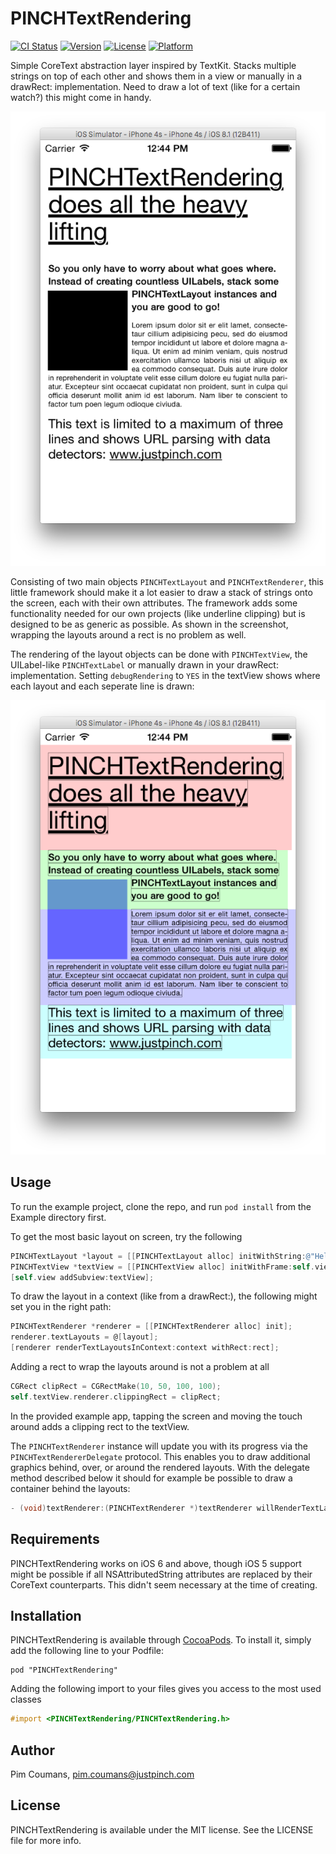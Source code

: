 # PINCHTextRendering

[![CI Status](http://img.shields.io/travis/justpinch/PINCHTextRendering.svg?style=flat)](https://travis-ci.org/justpinch/PINCHTextRendering)
[![Version](https://img.shields.io/cocoapods/v/PINCHTextRendering.svg?style=flat)](http://cocoadocs.org/docsets/PINCHTextRendering)
[![License](https://img.shields.io/cocoapods/l/PINCHTextRendering.svg?style=flat)](http://cocoadocs.org/docsets/PINCHTextRendering)
[![Platform](https://img.shields.io/cocoapods/p/PINCHTextRendering.svg?style=flat)](http://cocoadocs.org/docsets/PINCHTextRendering)

Simple CoreText abstraction layer inspired by TextKit. Stacks multiple strings on top of each other and shows them in a view or manually in a drawRect: implementation. Need to draw a lot of text (like for a certain watch?) this might come in handy.

![Example](assets/example-screenshot.png)

Consisting of two main objects `PINCHTextLayout` and `PINCHTextRenderer`, this little framework should make it a lot easier to draw a stack of strings onto the screen, each with their own attributes. The framework adds some functionality needed for our own projects (like underline clipping) but is designed to be as generic as possible. As shown in the screenshot, wrapping the layouts around a rect is no problem as well.

The rendering of the layout objects can be done with `PINCHTextView`, the UILabel-like `PINCHTextLabel` or manually drawn in your drawRect: implementation. Setting `debugRendering` to `YES` in the textView shows where each layout and each seperate line is drawn:

![Debugging example](assets/example-debugging-screenshot.png)

## Usage

To run the example project, clone the repo, and run `pod install` from the Example directory first.

To get the most basic layout on screen, try the following

``` Objective-C
PINCHTextLayout *layout = [[PINCHTextLayout alloc] initWithString:@"Hello world!" attributes:@{PINCHTextLayoutFontAttribute: [UIFont systemFontOfSize:17]} name:@"hello"];
PINCHTextView *textView = [[PINCHTextView alloc] initWithFrame:self.view.bounds textLayouts:@[layout]];
[self.view addSubview:textView];
```

To draw the layout in a context (like from a drawRect:), the following might set you in the right path:

```Objective-C
PINCHTextRenderer *renderer = [[PINCHTextRenderer alloc] init];
renderer.textLayouts = @[layout];
[renderer renderTextLayoutsInContext:context withRect:rect];
```

Adding a rect to wrap the layouts around is not a problem at all

```Objective-C
CGRect clipRect = CGRectMake(10, 50, 100, 100);
self.textView.renderer.clippingRect = clipRect;
```

In the provided example app, tapping the screen and moving the touch around adds a clipping rect to the textView.

The `PINCHTextRenderer` instance will update you with its progress via the `PINCHTextRendererDelegate` protocol. This enables you to draw additional graphics behind, over, or around the rendered layouts. With the delegate method described below it should for example be possible to draw a container behind the layouts:

```Objective-C
- (void)textRenderer:(PINCHTextRenderer *)textRenderer willRenderTextLayouts:(NSArray *)textLayouts inBoundingRect:(CGRect)rect withContext:(CGContextRef)context;
```

## Requirements

PINCHTextRendering works on iOS 6 and above, though iOS 5 support might be possible if all NSAttributedString attributes are replaced by their CoreText counterparts. This didn't seem necessary at the time of creating.

## Installation

PINCHTextRendering is available through [CocoaPods](http://cocoapods.org). To install
it, simply add the following line to your Podfile:

    pod "PINCHTextRendering"

Adding the following import to your files gives you access to the most used classes
``` Objective-C
#import <PINCHTextRendering/PINCHTextRendering.h>
```

## Author

Pim Coumans, pim.coumans@justpinch.com

## License

PINCHTextRendering is available under the MIT license. See the LICENSE file for more info.
